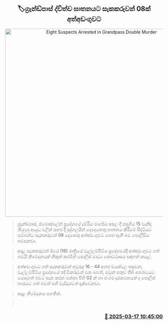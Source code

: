 <p align='center'><b><h2 align='center' title='Eight Suspects Arrested in Grandpass Double Murder'>🏷ග්‍රෑන්ඩ්පාස් ද්විත්ව ඝාතනයට සැකකරුවන් 08ක් අත්අඩංගුවට</h2></b></p>
<p align='center'><img src='https://helakuru.sgp1.cdn.digitaloceanspaces.com/esana/images/lib/arrested-2-archived.jpg' width='600' alt='Eight Suspects Arrested in Grandpass Double Murder'></p>

> ග්‍රෑන්ඩ්පාස්, ජබොස්ලේන් ප්‍රදේශයේ දුම්රිය මාර්ගය අසල දී පසුගිය 15 වැනිදා තියුණු ආයුධ වලින් පහර දී පුද්ගලයින් දෙදෙනෙකු ඝාතනය කිරීමේ සිද්ධියට සම්බන්ධ සැකකරුවන් 08 දෙනෙකු අත්අඩංගුවට ගෙන ඇති බව පොලීසිය පවසනවා.

> අදාළ සැකකරුවන් ඊයේ (16) රාත්‍රියේ වැල්ලම්පිටිය ප්‍රදේශයේදී අත්අඩංගුවට ගත් බවයි නිවේදනයක් නිකුත් කරමින් පොලිස් මාධ්‍ය කොට්ඨාසය සඳහන් කළේ.

> අත්අඩංගුවට ගත් සැකකරුවන් අවුරුදු 16 - 44 අතර වයස්වල පසුවන, වැල්ලම්පිටිය ප්‍රදේශයේ පදිංචිකරුවන් වන බවත්, ඔවුන් සතුව තිබී අපරාධයට යොදාගත් බවට සැක කරන මන්නා පිහි 02 ක් හා ජංගම දුරකථනයක් ද පොලිස් භාරයට ගත් බවත් එහි වැඩිදුරටත් දැක්වෙනවා.

> අදාළ නිවේදනය පහතින්. 

>  



<h3 align='right'><a href='https://www.helakuru.lk/esana/p/108371/'>📅 2025-03-17 10:45:00</a></h3>
